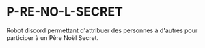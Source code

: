 # P-RE-NO-L-SECRET
Robot discord permettant d'attribuer des personnes à d'autres pour participer à un Père Noël Secret.
